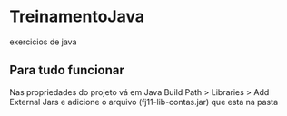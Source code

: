 # TreinamentoJava
exercicios de java

## Para tudo funcionar

Nas propriedades do projeto vá em
Java Build Path > Libraries > Add External Jars
e adicione o arquivo (fj11-lib-contas.jar) que esta na pasta
